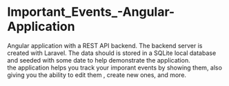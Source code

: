 # Important_Events_-Angular-Application
Angular application with a REST API backend. The backend server is  created with Laravel. The data should is stored in a SQLite local database and seeded with some date to help demonstrate the application.
<br>the application helps you track your imporant events by showing them, also giving you the ability to edit them , create new ones, and more.
